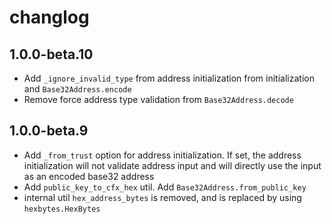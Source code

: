 # changlog

## 1.0.0-beta.10

* Add `_ignore_invalid_type` from address initialization from initialization and `Base32Address.encode`
* Remove force address type validation from `Base32Address.decode`

## 1.0.0-beta.9

* Add `_from_trust` option for address initialization. If set, the address initialization will not validate address input and will directly use the input as an encoded base32 address
* Add `public_key_to_cfx_hex` util. Add `Base32Address.from_public_key`
* internal util `hex_address_bytes` is removed, and is replaced by using `hexbytes.HexBytes`
